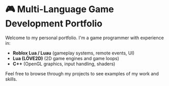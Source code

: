 # 🎮 Multi-Language Game Development Portfolio

Welcome to my personal portfolio. I'm a game programmer with experience in:

- **Roblox Lua / Luau** (gameplay systems, remote events, UI)
- **Lua (LÖVE2D)** (2D game engines and game loops)
- **C++** (OpenGL graphics, input handling, shaders)

Feel free to browse through my projects to see examples of my work and skills.

